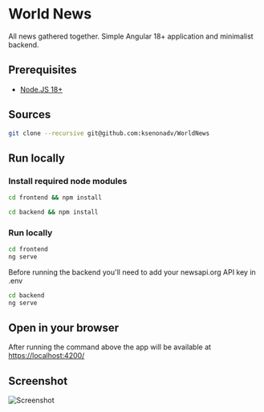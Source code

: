 # World News

All news gathered together.
Simple Angular 18+ application and minimalist backend.

## Prerequisites

* [Node.JS 18+](https://nodejs.org/en/)

## Sources

```bash
git clone --recursive git@github.com:ksenonadv/WorldNews
```

## Run locally

### Install required node modules
```bash
cd frontend && npm install
```

```bash
cd backend && npm install
```

### Run locally

```bash
cd frontend
ng serve
```

Before running the backend you'll need to add your newsapi.org API key in .env

```bash
cd backend
ng serve
```

## Open in your browser

After running the command above the app will be available at [https://localhost:4200/](http://localhost:4200/)

## Screenshot

![Screenshot](https://i.imgur.com/AcKayNZ.png)
